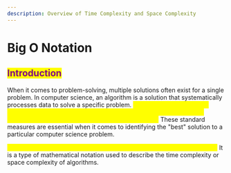 ```yaml
---
description: Overview of Time Complexity and Space Complexity
---
```


# Big O Notation

## <mark style="color:purple;">Introduction</mark>

When it comes to problem-solving, multiple solutions often exist for a single problem. In computer science, an algorithm is a solution that systematically processes data to solve a specific problem. <mark style="color:yellow;">To asses and compare the efficiency of different algorithms, we have two standard measures of performance: time complexity and space complexity.</mark> These standard measures are essential when it comes to identifying the "best" solution to a particular computer science problem.

<mark style="color:yellow;">Big O notation, in simple terms, describes how code slows as data grows.</mark> It is a type of mathematical notation used to describe the time complexity or space complexity of algorithms.









